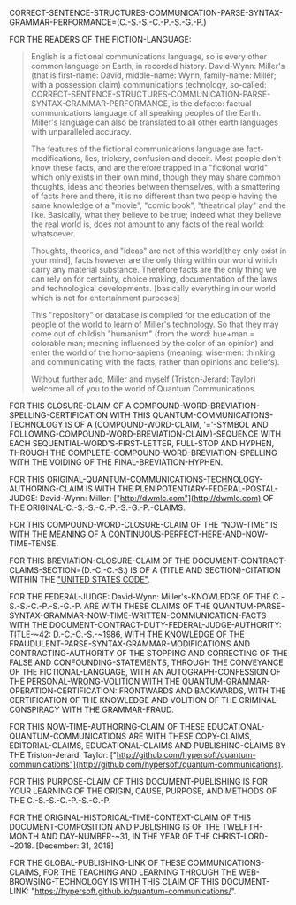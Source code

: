 CORRECT-SENTENCE-STRUCTURES-COMMUNICATION-PARSE-SYNTAX-GRAMMAR-PERFORMANCE=(C.-S.-S.-C.-P.-S.-G.-P.)

FOR THE READERS OF THE FICTION-LANGUAGE:

> English is a fictional communications language, so is every other common language on Earth, in recorded history. David-Wynn: Miller's (that is first-name: David, middle-name: Wynn, family-name: Miller; with a possession claim) communications technology, so-called: CORRECT-SENTENCE-STRUCTURES-COMMUNICATION-PARSE-SYNTAX-GRAMMAR-PERFORMANCE, is the defacto: factual communications language of all speaking peoples of the Earth. Miller's language can also be translated to all other earth languages with unparalleled accuracy.
>
> The features of the fictional communications language are fact-modifications, lies, trickery, confusion and deceit. Most people don't know these facts, and are therefore trapped in a "fictional world" which only exists in their own mind, though they may share common thoughts, ideas and theories between themselves, with a smattering of facts here and there, it is no different than two people having the same knowledge of a "movie", "comic book", "theatrical play" and the like. Basically, what they believe to be true; indeed what they believe the real world is, does not amount to any facts of the real world: whatsoever.
>
> Thoughts, theories, and "ideas" are not of this world[they only exist in your mind], facts however are the only thing within our world which carry any material substance. Therefore facts are the only thing we can rely on for certainty, choice making, documentation of the laws and technological developments. [basically everything in our world which is not for entertainment purposes]
>
> This "repository" or database is compiled for the education of the people of the world to learn of Miller's technology. So that they may come out of childish "humanism" (from the word: hue+man = colorable man; meaning influenced by the color of an opinion) and enter the world of the homo-sapiens (meaning: wise-men: thinking and communicating with the facts, rather than opinions and beliefs).
>
> Without further ado, Miller and myself (Triston-Jerard: Taylor) welcome all of you to the world of Quantum Communications.

FOR THIS CLOSURE-CLAIM OF A COMPOUND-WORD-BREVIATION-SPELLING-CERTIFICATION WITH THIS QUANTUM-COMMUNICATIONS-TECHNOLOGY IS OF A (COMPOUND-WORD-CLAIM, '='-SYMBOL AND FOLLOWING-COMPOUND-WORD-BREVIATION-CLAIM)-SEQUENCE WITH EACH SEQUENTIAL-WORD'S-FIRST-LETTER, FULL-STOP AND HYPHEN, THROUGH THE COMPLETE-COMPOUND-WORD-BREVIATION-SPELLING WITH THE VOIDING OF THE FINAL-BREVIATION-HYPHEN.

FOR THIS ORIGINAL-QUANTUM-COMMUNICATIONS-TECHNOLOGY-AUTHORING-CLAIM IS WITH THE PLENIPOTENTIARY-FEDERAL-POSTAL-JUDGE: David-Wynn: Miller: ["http://dwmlc.com"](http://dwmlc.com) OF THE ORIGINAL-C.-S.-S.-C.-P.-S.-G.-P.-CLAIMS.

FOR THIS COMPOUND-WORD-CLOSURE-CLAIM OF THE "NOW-TIME" IS WITH THE MEANING OF A CONTINUOUS-PERFECT-HERE-AND-NOW-TIME-TENSE.

FOR THIS BREVIATION-CLOSURE-CLAIM OF THE DOCUMENT-CONTRACT-CLAIMS-SECTION=(D.-C.-C.-S.) IS OF A (TITLE AND SECTION)-CITATION WITHIN THE ["UNITED STATES CODE"](http://uscode.house.gov/).

FOR THE FEDERAL-JUDGE: David-Wynn: Miller's-KNOWLEDGE OF THE C.-S.-S.-C.-P.-S.-G.-P. ARE WITH THESE CLAIMS OF THE QUANTUM-PARSE-SYNTAX-GRAMMAR-NOW-TIME-WRITTEN-COMMUNICATION-FACTS WITH THE DOCUMENT-CONTRACT-DUTY-FEDERAL-JUDGE-AUTHORITY: TITLE-~42: D.-C.-C.-S.-~1986, WITH THE KNOWLEDGE OF THE FRAUDULENT-PARSE-SYNTAX-GRAMMAR-MODIFICATIONS AND CONTRACTING-AUTHORITY OF THE STOPPING AND CORRECTING OF THE FALSE AND CONFOUNDING-STATEMENTS, THROUGH THE CONVEYANCE OF THE FICTIONAL-LANGUAGE, WITH AN AUTOGRAPH-CONFESSION OF THE PERSONAL-WRONG-VOLITION WITH THE QUANTUM-GRAMMAR-OPERATION-CERTIFICATION: FRONTWARDS AND BACKWARDS, WITH THE CERTIFICATION OF THE KNOWLEDGE AND VOLITION OF THE CRIMINAL-CONSPIRACY WITH THE GRAMMAR-FRAUD.

FOR THIS NOW-TIME-AUTHORING-CLAIM OF THESE EDUCATIONAL-QUANTUM-COMMUNICATIONS ARE WITH THESE COPY-CLAIMS, EDITORIAL-CLAIMS, EDUCATIONAL-CLAIMS AND PUBLISHING-CLAIMS BY THE Triston-Jerard: Taylor: ["http://github.com/hypersoft/quantum-communications"](http://github.com/hypersoft/quantum-communications).

FOR THIS PURPOSE-CLAIM OF THIS DOCUMENT-PUBLISHING IS FOR YOUR LEARNING OF THE ORIGIN, CAUSE, PURPOSE, AND METHODS OF THE C.-S.-S.-C.-P.-S.-G.-P.

FOR THE ORIGINAL-HISTORICAL-TIME-CONTEXT-CLAIM OF THIS DOCUMENT-COMPOSITION AND PUBLISHING IS OF THE TWELFTH-MONTH AND DAY-NUMBER-~31, IN THE YEAR OF THE CHRIST-LORD-~2018. [December: 31, 2018]

FOR THE GLOBAL-PUBLISHING-LINK OF THESE COMMUNICATIONS-CLAIMS, FOR THE TEACHING AND LEARNING THROUGH THE WEB-BROWSING-TECHNOLOGY IS WITH THIS CLAIM OF THIS DOCUMENT-LINK: "https://hypersoft.github.io/quantum-communications/".
